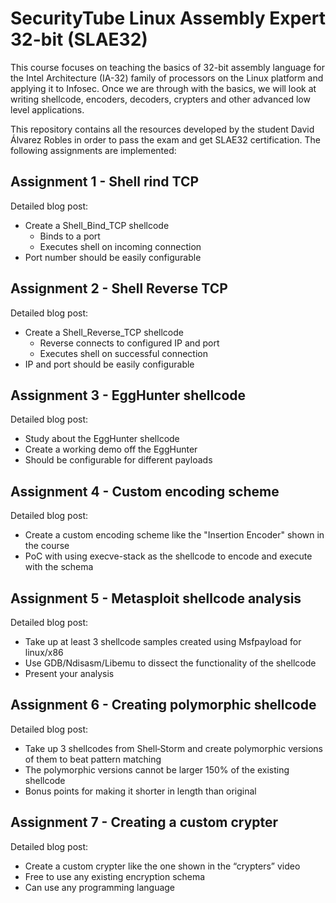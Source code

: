 # SecurityTube Linux Assembly Expert 32-bit (SLAE32)
This course focuses on teaching the basics of 32-bit assembly language for the Intel Architecture (IA-32) family of processors on the Linux platform and applying it to Infosec. Once we are through with the basics, we will look at writing shellcode, encoders, decoders, crypters and other advanced low level applications.

This repository contains all the resources developed by the student David Álvarez Robles in order to pass the exam and get SLAE32 certification. The following assignments are implemented:

## Assignment 1 - Shell rind TCP
Detailed blog post: 
  - Create a Shell_Bind_TCP shellcode
      - Binds to a port
      - Executes shell on incoming connection
  - Port number should be easily configurable

## Assignment 2 - Shell Reverse TCP
Detailed blog post:
  - Create a Shell_Reverse_TCP shellcode
      - Reverse connects to configured IP and port 
      - Executes shell on successful connection
  - IP and port should be easily configurable

## Assignment 3 - EggHunter shellcode
Detailed blog post:  
   - Study about the EggHunter shellcode
   - Create a working demo off the EggHunter
   - Should be configurable for different payloads

## Assignment 4 - Custom encoding scheme
Detailed blog post: 
  - Create a custom encoding scheme like the "Insertion Encoder" shown in the course
  - PoC with using execve-stack as the shellcode to encode and execute with the schema

## Assignment 5 - Metasploit shellcode analysis
Detailed blog post: 
  - Take up at least 3 shellcode samples created using Msfpayload for linux/x86
  - Use GDB/Ndisasm/Libemu to dissect the functionality of the shellcode
  - Present your analysis

## Assignment 6 - Creating polymorphic shellcode
Detailed blog post: 
  - Take up 3 shellcodes from Shell‐Storm and create polymorphic versions of them to beat pattern matching
  - The polymorphic versions cannot be larger 150% of the existing shellcode
  - Bonus points for making it shorter in length than original

## Assignment 7 - Creating a custom crypter
Detailed blog post: 
  - Create a custom crypter like the one shown in the “crypters” video
  - Free to use any existing encryption schema
  - Can use any programming language
